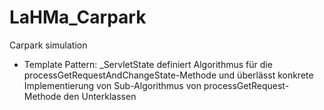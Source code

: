 # LaHMa_Carpark
Carpark simulation
- Template Pattern:
	_ServletState definiert Algorithmus für die 
	processGetRequestAndChangeState-Methode	und überlässt 
	konkrete Implementierung von Sub-Algorithmus von
	processGetRequest-Methode
	den Unterklassen